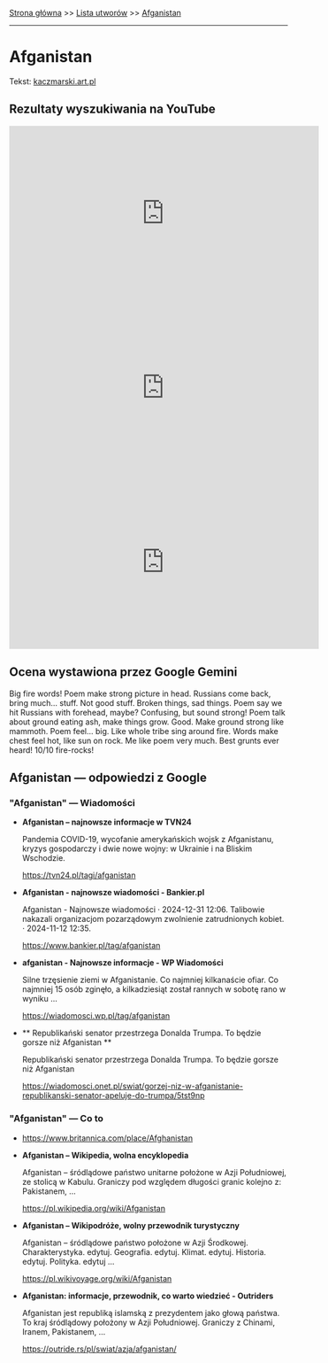 [Strona główna](../index.md) >> [Lista utworów](../list.md) >> [Afganistan](7.md)

---

# Afganistan

Tekst: [kaczmarski.art.pl](https://www.kaczmarski.art.pl/tworczosc/wiersze/afganistan/)

## Rezultaty wyszukiwania na YouTube

<iframe width="560" height="315" src="https://www.youtube.com/embed/LymahcG-hBc?si=IdontcarewhotheIRSsendsImnotpayingtaxes" title="YouTube video player" frameborder="0" allow="accelerometer; autoplay; clipboard-write; encrypted-media; gyroscope; picture-in-picture; web-share" referrerpolicy="strict-origin-when-cross-origin" allowfullscreen></iframe>

<iframe width="560" height="315" src="https://www.youtube.com/embed/NTNcxGVgn9I?si=IdontcarewhotheIRSsendsImnotpayingtaxes" title="YouTube video player" frameborder="0" allow="accelerometer; autoplay; clipboard-write; encrypted-media; gyroscope; picture-in-picture; web-share" referrerpolicy="strict-origin-when-cross-origin" allowfullscreen></iframe>

<iframe width="560" height="315" src="https://www.youtube.com/embed/vRil0lN9nrs?si=IdontcarewhotheIRSsendsImnotpayingtaxes" title="YouTube video player" frameborder="0" allow="accelerometer; autoplay; clipboard-write; encrypted-media; gyroscope; picture-in-picture; web-share" referrerpolicy="strict-origin-when-cross-origin" allowfullscreen></iframe>

## Ocena wystawiona przez Google Gemini

Big fire words! Poem make strong picture in head. Russians come back, bring much... stuff. Not good stuff. Broken things, sad things. Poem say we hit Russians with forehead, maybe? Confusing, but sound strong! Poem talk about ground eating ash, make things grow. Good. Make ground strong like mammoth. Poem feel... big. Like whole tribe sing around fire. Words make chest feel hot, like sun on rock. Me like poem very much. Best grunts ever heard! 10/10 fire-rocks!


## Afganistan — odpowiedzi z Google

### "Afganistan" — Wiadomości

- **Afganistan – najnowsze informacje w TVN24**

    Pandemia COVID-19, wycofanie amerykańskich wojsk z Afganistanu, kryzys gospodarczy i dwie nowe wojny: w Ukrainie i na Bliskim Wschodzie. 

   <https://tvn24.pl/tagi/afganistan>
- **Afganistan - najnowsze wiadomości - Bankier.pl**

    Afganistan - Najnowsze wiadomości · 2024-12-31 12:06. Talibowie nakazali organizacjom pozarządowym zwolnienie zatrudnionych kobiet. · 2024-11-12 12:35. 

   <https://www.bankier.pl/tag/afganistan>
- **afganistan - Najnowsze informacje - WP Wiadomości**

    Silne trzęsienie ziemi w Afganistanie. Co najmniej kilkanaście ofiar. Co najmniej 15 osób zginęło, a kilkadziesiąt został rannych w sobotę rano w wyniku ... 

   <https://wiadomosci.wp.pl/tag/afganistan>
- **  Republikański senator przestrzega Donalda Trumpa. To będzie gorsze niż Afganistan  **

    Republikański senator przestrzega Donalda Trumpa. To będzie gorsze niż Afganistan 

   <https://wiadomosci.onet.pl/swiat/gorzej-niz-w-afganistanie-republikanski-senator-apeluje-do-trumpa/5tst9np>

### "Afganistan" — Co to

- <https://www.britannica.com/place/Afghanistan>
- **Afganistan – Wikipedia, wolna encyklopedia**

    Afganistan – śródlądowe państwo unitarne położone w Azji Południowej, ze stolicą w Kabulu. Graniczy pod względem długości granic kolejno z: Pakistanem, ... 

   <https://pl.wikipedia.org/wiki/Afganistan>
- **Afganistan – Wikipodróże, wolny przewodnik turystyczny**

    Afganistan – śródlądowe państwo położone w Azji Środkowej. Charakterystyka. edytuj. Geografia. edytuj. Klimat. edytuj. Historia. edytuj. Polityka. edytuj ... 

   <https://pl.wikivoyage.org/wiki/Afganistan>
- **Afganistan: informacje, przewodnik, co warto wiedzieć - Outriders**

    Afganistan jest republiką islamską z prezydentem jako głową państwa. To kraj śródlądowy położony w Azji Południowej. Graniczy z Chinami, Iranem, Pakistanem, ... 

   <https://outride.rs/pl/swiat/azja/afganistan/>

